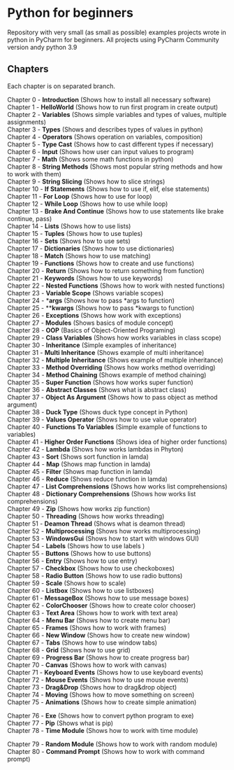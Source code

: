# Python for beginners
Repository with very small (as small as possible) examples projects wrote in python in PyCharm for beginners.
All projects using PyCharm Community version andy python 3.9

## Chapters
Each chapter is on separated branch.

Chapter 0 - **Introduction** (Shows how to install all necessary software)  
Chapter 1 - **HelloWorld** (Shows how to run first program in create output)  
Chapter 2 - **Variables** (Shows simple variables and types of values, multiple assignments)  
Chapter 3 - **Types** (Shows and describes types of values in python)  
Chapter 4 - **Operators** (Shows operation on variables, composition)  
Chapter 5 - **Type Cast** (Shows how to cast different types if necessary)  
Chapter 6 - **Input** (Shows how user can input values to program)  
Chapter 7 - **Math** (Shows some math functions in python)  
Chapter 8 - **String Methods** (Shows most popular string methods and how to work with them)  
Chapter 9 - **String Slicing** (Shows how to slice strings)  
Chapter 10 - **If Statements** (Shows how to use if, elif, else statements)  
Chapter 11 - **For Loop** (Shows how to use for loop)  
Chapter 12 - **While Loop** (Shows how to use while loop)  
Chapter 13 - **Brake And Continue** (Shows how to use statements like brake continue, pass)  
Chapter 14 - **Lists** (Shows how to use lists)  
Chapter 15 - **Tuples** (Shows how to use tuples)  
Chapter 16 - **Sets** (Shows how to use sets)  
Chapter 17 - **Dictionaries** (Shows how to use dictionaries)  
Chapter 18 - **Match** (Shows how to use matching)  
Chapter 19 - **Functions** (Shows how to create and use functions)  
Chapter 20 - **Return** (Shows how to return something from function)  
Chapter 21 - **Keywords** (Shows how to use keywords)  
Chapter 22 - **Nested Functions** (Shows how to work with nested functions)  
Chapter 23 - **Variable Scope** (Shows variable scopes)  
Chapter 24 - ***args** (Shows how to pass *args to function)  
Chapter 25 - ****kwargs** (Shows how to pass *kwargs to function)  
Chapter 26 - **Exceptions** (Shows how work with exceptions)  
Chapter 27 - **Modules** (Shows basics of module concept)  
Chapter 28 - **OOP** (Basics of Object-Oriented Programing)  
Chapter 29 - **Class Variables** (Shows how works variables in class scope)  
Chapter 30 - **Inheritance** (Simple examples of inheritance)  
Chapter 31 - **Multi Inheritance** (Shows example of multi inheritance)  
Chapter 32 - **Multiple Inheritance** (Shows example of multiple inheritance)  
Chapter 33 - **Method Overriding** (Shows how works method overriding)  
Chapter 34 - **Method Chaining** (Shows example of method chaining)  
Chapter 35 - **Super Function** (Shows how works super function)  
Chapter 36 - **Abstract Classes** (Shows what is abstract class)  
Chapter 37 - **Object As Argument** (Shows how to pass object as method argument)  
Chapter 38 - **Duck Type** (Shows duck type concept in Python)  
Chapter 39 - **Values Operator** (Shows how  to use value operator)  
Chapter 40 - **Functions To Variables** (Simple example of functions to variables)  
Chapter 41 - **Higher Order Functions** (Shows idea of higher order functions)  
Chapter 42 - **Lambda** (Shows how works lambdas in Phyton)  
Chapter 43 - **Sort** (Shows sort function in lamda)  
Chapter 44 - **Map** (Shows map function in lamda)  
Chapter 45 - **Filter** (Shows map function in lamda)  
Chapter 46 - **Reduce** (Shows reduce function in lamda)  
Chapter 47 - **List Comprehensions** (Shows how works list comprehensions)  
Chapter 48 - **Dictionary Comprehensions** (Shows how works list comprehensions)  
Chapter 49 - **Zip** (Shows how works zip function)  
Chapter 50 - **Threading** (Shows how works threading)  
Chapter 51 - **Deamon Thread** (Shows what is deamon thread)  
Chapter 52 - **Multiprocessing** (Shows how works multiprocessing)  
Chapter 53 - **WindowsGui** (Shows how to start with windows GUI)  
Chapter 54 - **Labels** (Shows how to use labels )  
Chapter 55 - **Buttons** (Shows how to use buttons)  
Chapter 56 - **Entry** (Shows how to use entry)  
Chapter 57 - **Checkbox** (Shows how to use checkoboxes)  
Chapter 58 - **Radio Button** (Shows how to use radio buttons)  
Chapter 59 - **Scale** (Shows how to scale)  
Chapter 60 - **Listbox** (Shows how to use listboxes)  
Chapter 61 - **MessageBox** (Shows how to use message boxes)  
Chapter 62 - **ColorChooser** (Shows how to create color chooser)  
Chapter 63 - **Text Area** (Shows how to work with text area)  
Chapter 64 - **Menu Bar** (Shows how to create menu bar)  
Chapter 65 - **Frames** (Shows how to work with frames)  
Chapter 66 - **New Window** (Shows how to create new window)  
Chapter 67 - **Tabs** (Shows how to use window tabs)  
Chapter 68 - **Grid** (Shows how to use grid)  
Chapter 69 - **Progress Bar** (Shows how to create progress bar)  
Chapter 70 - **Canvas** (Shows how to work with canvas)  
Chapter 71 - **Keyboard Events** (Shows how to use keyboard events)  
Chapter 72 - **Mouse Events** (Shows how to use mouse events)  
Chapter 73 - **Drag&Drop** (Shows how to drag&drop object)  
Chapter 74 - **Moving** (Shows how to move something on screen)  
Chapter 75 - **Animations** (Shows how to create simple animation)  

Chapter 76 - **Exe** (Shows how to convert python program to exe)  
Chapter 77 - **Pip** (Shows what is pip)  
Chapter 78 - **Time Module** (Shows how to work with time module)  

Chapter 79 - **Random Module** (Shows how to work with random module)  
Chapter 80 - **Command Prompt** (Shows how to work with command prompt)  

